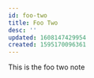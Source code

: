 ```yaml
---
id: foo-two
title: Foo Two
desc: ''
updated: 1608147429954
created: 1595170096361
---
```


This is the foo two note
